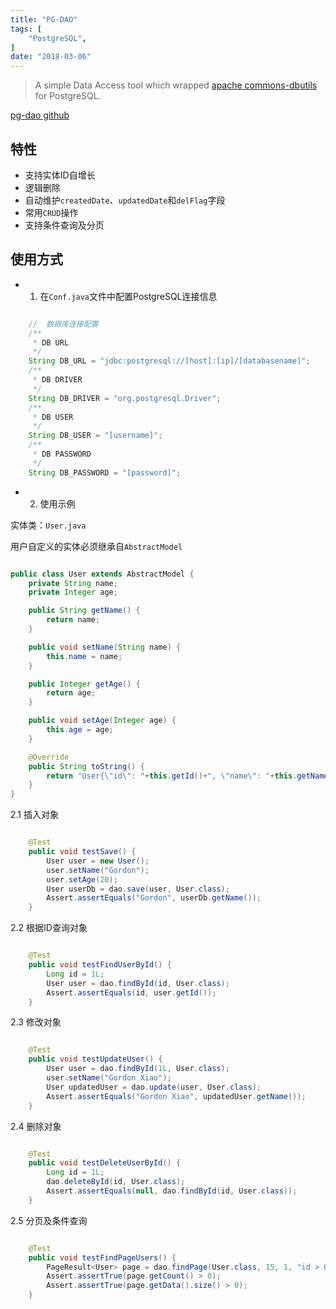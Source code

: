 ```yaml
---
title: "PG-DAO"
tags: [
    "PostgreSQL",
]
date: "2018-03-06"
---
```


> A simple Data Access tool which wrapped [apache commons-dbutils](http://commons.apache.org/proper/commons-dbutils/) for PostgreSQL.

[pg-dao github](https://github.com/igordonxiao/pg-dao)

## 特性
* 支持实体ID自增长
* 逻辑删除
* 自动维护`createdDate`、`updatedDate`和`delFlag`字段
* 常用`CRUD`操作
* 支持条件查询及分页

## 使用方式    

* 1. 在`Conf.java`文件中配置PostgreSQL连接信息

```java

    //  数据库连接配置
    /**
     * DB URL
     */
    String DB_URL = "jdbc:postgresql://[host]:[ip]/[databasename]";
    /**
     * DB DRIVER
     */
    String DB_DRIVER = "org.postgresql.Driver";
    /**
     * DB USER
     */
    String DB_USER = "[username]";
    /**
     * DB PASSWORD
     */
    String DB_PASSWORD = "[password]";
```

        

* 2. 使用示例

实体类：`User.java`

用户自定义的实体必须继承自`AbstractModel`

```java

public class User extends AbstractModel {
    private String name;
    private Integer age;

    public String getName() {
        return name;
    }

    public void setName(String name) {
        this.name = name;
    }

    public Integer getAge() {
        return age;
    }

    public void setAge(Integer age) {
        this.age = age;
    }

    @Override
    public String toString() {
        return "User{\"id\": "+this.getId()+", \"name\": "+this.getName()+", \"age\": "+this.getAge()+", \"createdDate\": "+this.getCreatedDate()+", \"updatedDate\": "+this.getUpdatedDate()+", \"delFlag\": "+this.getDelFlag()+"}";
    }
}
```

2.1 插入对象
```java

    @Test
    public void testSave() {
        User user = new User();
        user.setName("Gordon");
        user.setAge(20);
        User userDb = dao.save(user, User.class);
        Assert.assertEquals("Gordon", userDb.getName());
    }
```

2.2 根据ID查询对象

```java

    @Test
    public void testFindUserById() {
        Long id = 1L;
        User user = dao.findById(id, User.class);
        Assert.assertEquals(id, user.getId());
    }
```

2.3 修改对象
```java

    @Test
    public void testUpdateUser() {
        User user = dao.findById(1L, User.class);
        user.setName("Gordon Xiao");
        User updatedUser = dao.update(user, User.class);
        Assert.assertEquals("Gordon Xiao", updatedUser.getName());
    }
```

2.4 删除对象
```java

    @Test
    public void testDeleteUserById() {
        Long id = 1L;
        dao.deleteById(id, User.class);
        Assert.assertEquals(null, dao.findById(id, User.class));
    }
```

2.5 分页及条件查询
```java

    @Test
    public void testFindPageUsers() {
        PageResult<User> page = dao.findPage(User.class, 15, 1, "id > 0 and createdDate > '2018-03-01 08:12:00'");
        Assert.assertTrue(page.getCount() > 0);
        Assert.assertTrue(page.getData().size() > 0);
    }
```